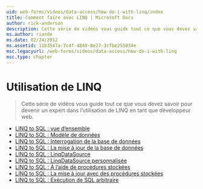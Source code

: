 ```yaml
---
uid: web-forms/videos/data-access/how-do-i-with-linq/index
title: Comment faire avec LINQ | Microsoft Docs
author: rick-anderson
description: Cette série de vidéos vous guide tout ce que vous devez savoir pour devenir un expert dans l’utilisation de LINQ en tant que développeur web.
ms.author: riande
ms.date: 02/24/2012
ms.assetid: 11b3547a-7c4f-4849-8e27-3cfbe255034e
msc.legacyurl: /web-forms/videos/data-access/how-do-i-with-linq
msc.type: chapter
---
```

<a name="how-do-i-with-linq"></a>Utilisation de LINQ
====================
> Cette série de vidéos vous guide tout ce que vous devez savoir pour devenir un expert dans l’utilisation de LINQ en tant que développeur web.


- [LINQ to SQL : vue d’ensemble](how-do-i-linq-to-sql-overview.md)
- [LINQ to SQL : Modèle de données](how-do-i-linq-to-sql-data-model.md)
- [LINQ to SQL : Interrogation de la base de données](how-do-i-linq-to-sql-querying-the-database.md)
- [LINQ to SQL : La mise à jour de la base de données](how-do-i-linq-to-sql-updating-the-database.md)
- [LINQ to SQL : LinqDataSource](how-do-i-linq-to-sql-linqdatasource.md)
- [LINQ to SQL : LinqDataSource personnalisée](how-do-i-linq-to-sql-custom-linqdatasource.md)
- [LINQ to SQL : À l’aide de procédures stockées](how-do-i-linq-to-sql-using-stored-procedures.md)
- [LINQ to SQL : La mise à jour avec des procédures stockées](how-do-i-linq-to-sql-updating-with-stored-procedures.md)
- [LINQ to SQL : Exécution de SQL arbitraire](how-do-i-linq-to-sql-executing-arbitrary-sql.md)
